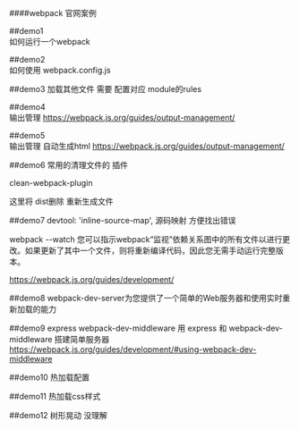 ####webpack 官网案例

##demo1  
如何运行一个webpack 

##demo2  
如何使用 webpack.config.js 

##demo3 
加载其他文件 需要 配置对应 module的rules 

##demo4  
输出管理
https://webpack.js.org/guides/output-management/

##demo5  
输出管理
自动生成html
https://webpack.js.org/guides/output-management/

##demo6 
常用的清理文件的 插件

clean-webpack-plugin

这里将 dist删除 重新生成文件

##demo7
devtool: 'inline-source-map',
源码映射 方便找出错误

webpack --watch
您可以指示webpack“监视”依赖关系图中的所有文件以进行更改。如果更新了其中一个文件，则将重新编译代码，因此您无需手动运行完整版本。

https://webpack.js.org/guides/development/

##demo8
webpack-dev-server为您提供了一个简单的Web服务器和使用实时重新加载的能力

##demo9
express webpack-dev-middleware
用 express 和 webpack-dev-middleware 搭建简单服务器
https://webpack.js.org/guides/development/#using-webpack-dev-middleware

##demo10
热加载配置

##demo11
热加载css样式

##demo12
树形晃动 没理解 